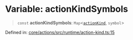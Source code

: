 # Variable: actionKindSymbols

> `const` **actionKindSymbols**: `Map`\<[`actionKind`](../enumerations/actionKind.md), `symbol`\>

Defined in: [core/actions/src/runtime/action-kind.ts:15](https://github.com/LaWebcapsule/orbits/blob/314aa1b383fb054fb6f494065c71eb23b6762fcb/core/actions/src/runtime/action-kind.ts#L15)
